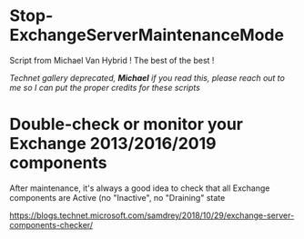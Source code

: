 # Stop-ExchangeServerMaintenanceMode

Script from Michael Van Hybrid ! The best of the best ! 

*Technet gallery deprecated, **Michael** if you read this, please reach out to me so I can put the proper credits for these scripts*

# Double-check or monitor your Exchange 2013/2016/2019 components

After maintenance, it's always a good idea to check that all Exchange components are Active (no "Inactive", no "Draining" state

https://blogs.technet.microsoft.com/samdrey/2018/10/29/exchange-server-components-checker/
